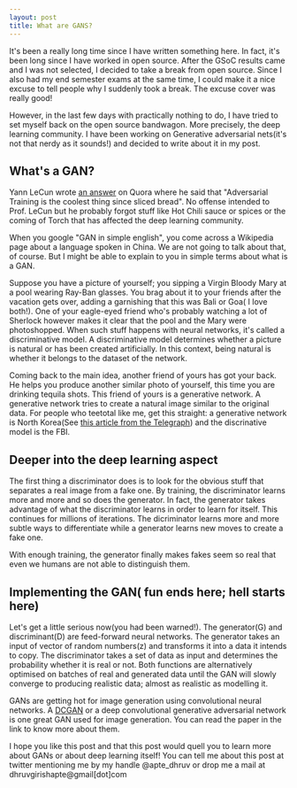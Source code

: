 ```yaml
---
layout: post
title: What are GANS?
---
```


It's been a really long time since I have written something here. In fact, it's been long since I have worked in open source.
After the GSoC results came and I was not selected, I decided to take a break from open source. Since I also had my end semester 
exams at the same time, I could make it a nice excuse to tell people why I suddenly took a break. The excuse cover was really good!

However, in the last few days with practically nothing to do, I have tried to set myself back on the open source bandwagon. More
precisely, the deep learning community. I have been working on Generative adversarial nets(it's not that nerdy as it sounds!) and
decided to write about it in my post.

## What's a GAN?

Yann LeCun wrote [an answer](https://www.quora.com/What-are-some-recent-and-potentially-upcoming-breakthroughs-in-unsupervised-learning)
on Quora where he said that "Adversarial Training is the coolest thing since sliced bread". No offense intended to Prof. LeCun but he 
probably forgot stuff like Hot Chili sauce or spices or the coming of Torch that has affected the deep learning community.

When you google "GAN in simple english", you come across a Wikipedia page about a language spoken in China. We are not going to talk 
about that, of course. But I might be able to explain to you in simple terms about what is a GAN.

Suppose you have a picture of yourself; you sipping a Virgin Bloody Mary at a pool wearing Ray-Ban glasses. You brag about it to your
friends after the vacation gets over, adding a garnishing that this was Bali or Goa( I love both!). One of your eagle-eyed friend who's
probably watching a lot of Sherlock however makes it clear that the pool and the Mary were photoshopped. When such stuff happens with 
neural networks, it's called a discriminative model. A discriminative model determines whether a picture is natural or has been created 
artificially. In this context, being natural is whether it belongs to the dataset of the network.

Coming back to the main idea, another friend of yours has got your back. He helps you produce another similar photo of yourself, this time 
you are drinking tequila shots. This friend of yours is a generative network. A generative network tries to create a natural image similar
to the original data. For people who teetotal like me, get this straight: a generative network is North Korea(See [this article from the 
Telegraph](https://www.telegraph.co.uk/news/2017/12/11/quality-fake-supernotes-found-seoul-fan-suspicions-north-korea/)) and the
discrinative model is the FBI.

## Deeper into the deep learning aspect

The first thing a discriminator does is to look for the obvious stuff that separates a real image from a fake one. By training,
the discriminator learns more and more and so does the generator. In fact, the generator takes advantage of what the discriminator
learns in order to learn for itself. This continues for millions of iterations. The dicriminator learns more and more subtle ways to 
differentiate while a generator learns new moves to create a fake one.

With enough training, the generator finally makes fakes seem so real that even we humans are not able to distinguish them.

## Implementing the GAN( fun ends here; hell starts here)

Let's get a little serious now(you had been warned!). The generator(G) and discriminant(D) are feed-forward neural networks. The generator
takes an input of vector of random numbers(z) and transforms it into a data it intends to copy. The discriminator takes a set of data
as input and determines the probability whether it is real or not. Both functions are alternatively optimised on batches of real and 
generated data until the GAN will slowly converge to producing realistic data; almost as realistic as modelling it.

GANs are getting hot for image generation using convolutional neural networks. A [DCGAN](http://arxiv.org/abs/1511.06434) or a deep convolutional
generative adversarial network is one great GAN used for image generation. You can read the paper in the link to know more about them. 

I hope you like this post and that this post would quell you to learn more about GANs or about deep learning itself! You can tell me
about this post at twitter mentioning me by my handle @apte_dhruv or drop me a mail at dhruvgirishapte@gmail[dot]com


